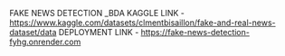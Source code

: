 FAKE NEWS DETECTION _BDA 
KAGGLE LINK - https://www.kaggle.com/datasets/clmentbisaillon/fake-and-real-news-dataset/data
DEPLOYMENT LINK - https://fake-news-detection-fyhg.onrender.com
